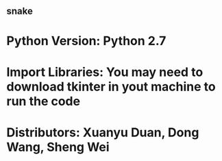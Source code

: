 ## snake

# Python Version: Python 2.7

# Import Libraries: You may need to download tkinter in yout machine to run the code

# Distributors: Xuanyu Duan, Dong Wang, Sheng Wei


